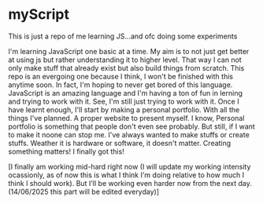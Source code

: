 # myScript
This is just a repo of me learning JS...and ofc doing some experiments

I'm learning JavaScript one basic at a time. My aim is to not just get better at using js but rather understanding it to higher level. That way I can not only make stuff that already exist but also build things from scratch. 
This repo is an evergoing one because I think, I won't be finished with this anytime soon. In fact, I'm hoping to never get bored of this language. 
JavaScript is an amazing language and I'm having a ton of fun in lerning and trying to work with it. See, I'm still just trying to work with it. Once I have learnt enough, I'll start by making a personal portfolio. With all the things I've planned. A proper website to present myself.
I know, Personal portfolio is something that people don't even see probably. But still, if I want to make it noone can stop me. I've always wanted to make stuffs or create stuffs. Weather it is hardware or software, it doesn't matter. Creating something matters! I finally got this!


[I finally am working mid-hard right now (I will update my working intensity ocassionly, as of now this is what I think I'm doing relative to how much I think I should work). But I'll be working even harder now from the next day. (14/06/2025 this part will be edited everyday)]

